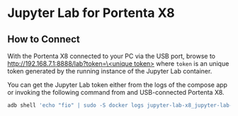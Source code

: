 
# Jupyter Lab for Portenta X8

## How to Connect

With the Portenta X8 connected to your PC via the USB port, browse to [http://192.168.7.1:8888/lab?token=\<unique token\>]([http://192.168.7.1:8888/lab?token=<token>]) where `token` is an unique token generated by the running instance of the Jupyter Lab container.

You can get the Jupyter Lab token either from the logs of the compose app or invoking the following command from and USB-connected Portenta X8.

```sh
adb shell 'echo "fio" | sudo -S docker logs jupyter-lab-x8_jupyter-lab-x8_1 2>/dev/null | sed  -n "s/.*token=\(.*\)$/\1/p" | uniq'
```
